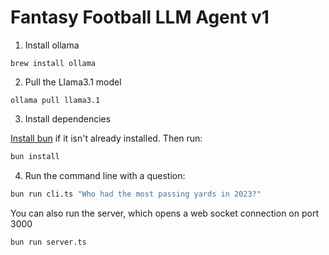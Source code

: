 # Fantasy Football LLM Agent v1

1. Install ollama

```
brew install ollama
```

2. Pull the Llama3.1 model

```
ollama pull llama3.1
```

3. Install dependencies

[Install bun](https://bun.sh/docs/installation) if it isn't already installed. Then run:

```bash
bun install
```

4. Run the command line with a question:

```bash
bun run cli.ts "Who had the most passing yards in 2023?"
```

You can also run the server, which opens a web socket connection on port 3000

```bash
bun run server.ts
```
